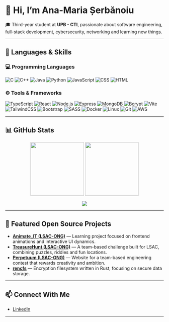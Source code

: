 # 👋 Hi, I’m Ana-Maria Șerbănoiu

🎓 Third-year student at **UPB - CTI**, passionate about software engineering, full-stack development, cybersecurity, networking and learning new things.  

---

## 🧠 Languages & Skills

### 💻 Programming Languages
![C](https://img.shields.io/badge/C-00599C?style=for-the-badge&logo=c&logoColor=white)
![C++](https://img.shields.io/badge/C%2B%2B-00599C?style=for-the-badge&logo=c%2B%2B&logoColor=white)
![Java](https://img.shields.io/badge/Java-ED8B00?style=for-the-badge&logo=openjdk&logoColor=white)
![Python](https://img.shields.io/badge/Python-3776AB?style=for-the-badge&logo=python&logoColor=white)
![JavaScript](https://img.shields.io/badge/JavaScript-F7E017?style=for-the-badge&logo=javascript&logoColor=black)
![CSS](https://img.shields.io/badge/CSS3-2965f1?style=for-the-badge&logo=css3&logoColor=white)
![HTML](https://img.shields.io/badge/HTML5-E44D26?style=for-the-badge&logo=html5&logoColor=white)

### ⚙️ Tools & Frameworks
![TypeScript](https://img.shields.io/badge/TypeScript-3178C6?style=for-the-badge&logo=typescript&logoColor=white)
![React](https://img.shields.io/badge/React-61DAFB?style=for-the-badge&logo=react&logoColor=black)
![Node.js](https://img.shields.io/badge/Node.js-43853D?style=for-the-badge&logo=node-dot-js&logoColor=white)
![Express](https://img.shields.io/badge/Express.js-404D59?style=for-the-badge)
![MongoDB](https://img.shields.io/badge/MongoDB-4EA94B?style=for-the-badge&logo=mongodb&logoColor=white)
![Bcrypt](https://img.shields.io/badge/Bcrypt-4B32C3?style=for-the-badge&logoColor=white)
![Vite](https://img.shields.io/badge/Vite-646CFF?style=for-the-badge&logo=vite&logoColor=white)
![TailwindCSS](https://img.shields.io/badge/TailwindCSS-06B6D4?style=for-the-badge&logo=tailwindcss&logoColor=white)
![Bootstrap](https://img.shields.io/badge/Bootstrap-7952B3?style=for-the-badge&logo=bootstrap&logoColor=white)
![SASS](https://img.shields.io/badge/SASS-CC6699?style=for-the-badge&logo=sass&logoColor=white)
![Docker](https://img.shields.io/badge/Docker-2496ED?style=for-the-badge&logo=docker&logoColor=white)
![Linux](https://img.shields.io/badge/Linux-FCC624?style=for-the-badge&logo=linux&logoColor=black)
![Git](https://img.shields.io/badge/Git-F05032?style=for-the-badge&logo=git&logoColor=white)
![AWS](https://img.shields.io/badge/AWS_S3-232F3E?style=for-the-badge&logo=amazonaws&logoColor=white)

---

## 📊 GitHub Stats

<p align="center">
  <img height="170" src="https://github-readme-stats.vercel.app/api?username=anamarias12&show_icons=true&theme=tokyonight&count_private=true" />
  <img height="170" src="https://github-readme-stats.vercel.app/api/top-langs/?username=anamarias12&layout=compact&theme=tokyonight" />
</p>

<p align="center">
  <img src="https://streak-stats.demolab.com?user=anamarias12&theme=tokyonight&hide_border=false" />
</p>

---

## 🚀 Featured Open Source Projects


-  [**Animate_IT (LSAC-ONG)**](https://github.com/LSAC-ONG/Animate_IT) — Learning project focused on frontend animations and interactive UI dynamics.  
-  [**TreasureHunt (LSAC-ONG)**](https://github.com/LSAC-ONG/TreasureHunt) — A team-based challenge built for LSAC, combining puzzles, riddles and fun locations.  
-  [**Perpetuum (LSAC-ONG)**](https://github.com/LSAC-ONG/Perpetuum) — Website for a team-based engineering contest that rewards creativity and ambition.  
-  [**rencfs**](https://github.com/xoriors/rencfs) — Encryption filesystem written in Rust, focusing on secure data storage.  

---

## 📫 Connect With Me

-  [LinkedIn](https://www.linkedin.com/in/ana-maria-serbanoiu-504a8224a/)  

---


